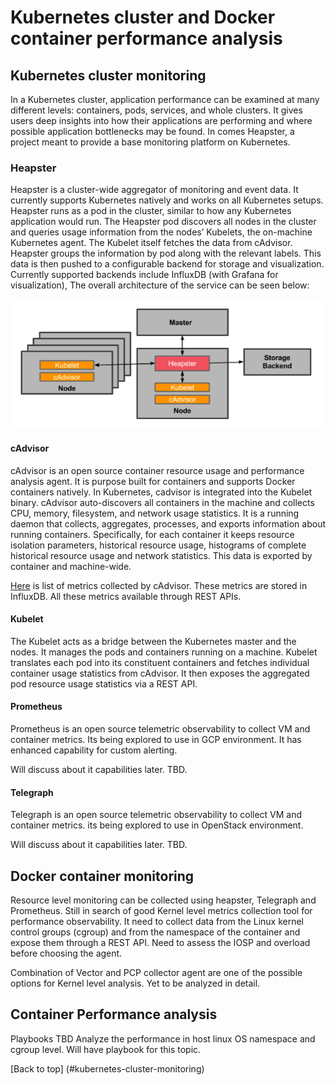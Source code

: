 # Kubernetes cluster and Docker container performance analysis

## Kubernetes cluster monitoring

In a Kubernetes cluster, application performance can be examined at many different levels: containers, pods, services, and whole clusters. It gives users deep insights into how their applications are performing and where possible application bottlenecks may be found. In comes Heapster, a project meant to provide a base monitoring platform on Kubernetes.

### Heapster
Heapster is a cluster-wide aggregator of monitoring and event data. It currently supports Kubernetes natively and works on all Kubernetes setups. Heapster runs as a pod in the cluster, similar to how any Kubernetes application would run. The Heapster pod discovers all nodes in the cluster and queries usage information from the nodes’ Kubelets, the on-machine Kubernetes agent. The Kubelet itself fetches the data from cAdvisor. Heapster groups the information by pod along with the relevant labels. This data is then pushed to a configurable backend for storage and visualization. Currently supported backends include InfluxDB (with Grafana for visualization), The overall architecture of the service can be seen below:

![K8S monitoring archtecture](/Images/K8S-monitoring-heapster.png)

#### cAdvisor
cAdvisor is an open source container resource usage and performance analysis agent. It is purpose built for containers and supports Docker containers natively. In Kubernetes, cadvisor is integrated into the Kubelet binary. cAdvisor auto-discovers all containers in the machine and collects CPU, memory, filesystem, and network usage statistics. It is a running daemon that collects, aggregates, processes, and exports information about running containers. Specifically, for each container it keeps resource isolation parameters, historical resource usage, histograms of complete historical resource usage and network statistics. This data is exported by container and machine-wide.

[Here](https://github.com/kubernetes/heapster/blob/master/docs/storage-schema.md) is list of metrics collected by cAdvisor. These metrics are stored in InfluxDB. All these metrics available through REST APIs.

#### Kubelet
The Kubelet acts as a bridge between the Kubernetes master and the nodes. It manages the pods and containers running on a machine. Kubelet translates each pod into its constituent containers and fetches individual container usage statistics from cAdvisor. It then exposes the aggregated pod resource usage statistics via a REST API.

#### Prometheus
Prometheus is an open source telemetric observability to collect VM and container metrics. Its being explored to use in GCP environment. It has enhanced capability for custom alerting.

Will discuss about it capabilities later. TBD.

#### Telegraph
Telegraph is an open source telemetric observability to collect VM and container metrics. its being explored to use in OpenStack environment.

Will discuss about it capabilities later. TBD.

## Docker container monitoring
Resource level monitoring can be collected using heapster, Telegraph and Prometheus. Still in search of good Kernel level metrics collection tool for performance observability. It need to collect data from the Linux kernel control groups (cgroup) and from the namespace of the container and expose them through a REST API. Need to assess the IOSP and overload before choosing the agent.

Combination of Vector and PCP collector agent are one of the possible options for Kernel level analysis. Yet to be analyzed in detail.

## Container Performance analysis
Playbooks TBD
Analyze the performance in host linux OS namespace and cgroup level. Will have playbook for this topic.

[Back to top] (#kubernetes-cluster-monitoring)

